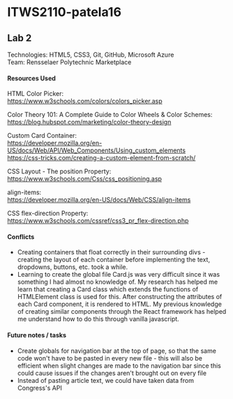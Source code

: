 # ITWS2110-patela16
## Lab 2

Technologies: HTML5, CSS3, Git, GitHub, Microsoft Azure\
Team: Rensselaer Polytechnic Marketplace

#### Resources Used

HTML Color Picker:  
https://www.w3schools.com/colors/colors_picker.asp  

Color Theory 101: A Complete Guide to Color Wheels & Color Schemes:  
https://blog.hubspot.com/marketing/color-theory-design  

Custom Card Container:  
https://developer.mozilla.org/en-US/docs/Web/API/Web_Components/Using_custom_elements  
https://css-tricks.com/creating-a-custom-element-from-scratch/

CSS Layout - The position Property:  
https://www.w3schools.com/Css/css_positioning.asp  

align-items:  
https://developer.mozilla.org/en-US/docs/Web/CSS/align-items  

CSS flex-direction Property:  
https://www.w3schools.com/cssref/css3_pr_flex-direction.php  

#### Conflicts
- Creating containers that float correctly in their surrounding divs - creating the layout of each container before implementing the text, dropdowns, buttons, etc. took a while.
- Learning to create the global file Card.js was very difficult since it was something I had almost no knowledge of. My research has helped me learn that creating a Card class which extends the functions of HTMLElement class is used for this. After constructing the attributes of each Card component, it is rendered to HTML. My previous knowledge of creating similar components through the React framework has helped me understand how to do this through vanilla javascript.

#### Future notes / tasks
- Create globals for navigation bar at the top of page, so that the same code won't have to be pasted in every new file - this will also be efficient when slight changes are made to the navigation bar since this could cause issues if the changes aren't brought out on every file
- Instead of pasting article text, we could have taken data from Congress's API